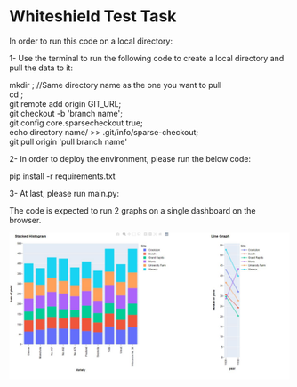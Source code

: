 # Whiteshield Test Task

In order to run this code on a local directory:

1- Use the terminal to run the following code to create a local directory and pull the data to it:

mkdir <directory name> ;  //Same directory name as the one you want to pull <br>
cd <directory name>;<br>
git remote add origin GIT_URL;<br>
git checkout -b 'branch name';<br>
git config core.sparsecheckout true;<br>
echo directory name/ >> .git/info/sparse-checkout;<br>
git pull origin 'pull branch name' <br>

2- In order to deploy the environment, please run the below code:

pip install -r requirements.txt

3- At last, please run main.py:

The code is expected to run 2 graphs on a single dashboard on the browser.
  
![plot](https://github.com/MichelAzar2021/WP/blob/ed587afca23e709ad624e52015aac7fc6b80f3e2/Dashboard-WhiteshieldPartners.JPG)

